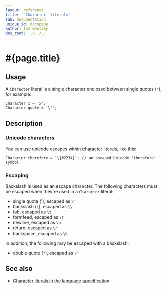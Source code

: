 ```yaml
---
layout: reference
title: '`Character` literals'
tab: documentation
unique_id: docspage
author: Tom Bentley
doc_root: ../../..
---
```


# #{page.title}

## Usage 

A `Character` literal is a single character enclosed between single quotes (`'`), 
for example:


    Character x = 'x';
    Character quote = '\'';

## Description

### Unicode characters

You can use unicode escapes within character literals, like this:

    Character therefore = `\{#2234}`; // an escaped Unicode 'therefore' symbol

### Escaping

Backslash is used as an escape character. The following characters must be 
escaped when they're used in a `Character` literal:

* single quote ('), escaped as `\'`
* backslash (`\`), escaped as `\\`
* tab, escaped as `\t`
* formfeed, escaped as `\f`
* newline, escaped as `\n`
* return, escaped as `\r`
* backspace, escaped as `\b`

In addition, the following may be escaped with a backslash:

* double quote (`"`), escaped as `\"`

## See also

* [Character literals in the language specification](#{page.doc_root}/#{site.urls.spec_relative}#characterliterals)

